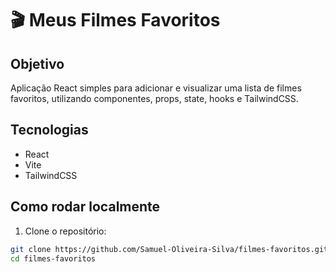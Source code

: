 # 🎬 Meus Filmes Favoritos

## Objetivo
Aplicação React simples para adicionar e visualizar uma lista de filmes favoritos, utilizando componentes, props, state, hooks e TailwindCSS.

## Tecnologias
- React
- Vite
- TailwindCSS

## Como rodar localmente

1. Clone o repositório:
```bash
git clone https://github.com/Samuel-Oliveira-Silva/filmes-favoritos.git
cd filmes-favoritos